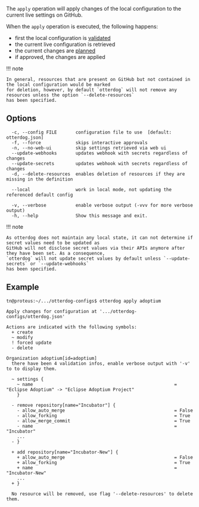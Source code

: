 The `apply` operation will apply changes of the local configuration to the current live settings on GitHub.

When the `apply` operation is executed, the following happens:

- first the local configuration is [validated](validate.md)
- the current live configuration is retrieved
- the current changes are [planned](plan.md)
- if approved, the changes are applied

!!! note

    In general, resources that are present on GitHub but not contained in the local configuration would be marked
    for deletion, however, by default `otterdog` will not remove any resources unless the option `--delete-resources`
    has been specified.

## Options

```shell
  -c, --config FILE       configuration file to use  [default: otterdog.json]
  -f, --force             skips interactive approvals
  -n, --no-web-ui         skip settings retrieved via web ui
  --update-webhooks       updates webhook with secrets regardless of changes
  --update-secrets        updates webhook with secrets regardless of changes
  -d, --delete-resources  enables deletion of resources if they are missing in the definition

  --local                 work in local mode, not updating the referenced default config

  -v, --verbose           enable verbose output (-vvv for more verbose output)
  -h, --help              Show this message and exit.
```

!!! note

    As otterdog does not maintain any local state, it can not determine if secret values need to be updated as
    GitHub will not disclose secret values via their APIs anymore after they have been set. As a consequence,
    `otterdog` will not update secret values by default unless `--update-secrets` or `--update-webhooks`
    has been specified.

## Example

```shell
tn@proteus:~/.../otterdog-configs$ otterdog apply adoptium

Apply changes for configuration at '.../otterdog-configs/otterdog.json'

Actions are indicated with the following symbols:
  + create
  ~ modify
  ! forced update
  - delete

Organization adoptium[id=adoptium]
  there have been 4 validation infos, enable verbose output with '-v' to to display them.

  ~ settings {
    ~ name                                                     = "Eclipse Adoptium" -> "Eclipse Adoptium Project"
    }

  - remove repository[name="Incubator"] {
    - allow_auto_merge                                         = False
    - allow_forking                                            = True
    - allow_merge_commit                                       = True
    - name                                                     = "Incubator"
    ...
  - }

  + add repository[name="Incubator-New"] {
    + allow_auto_merge                                         = False
    + allow_forking                                            = True
    + name                                                     = "Incubator-New"
    ...
  + }

  No resource will be removed, use flag '--delete-resources' to delete them.
```
